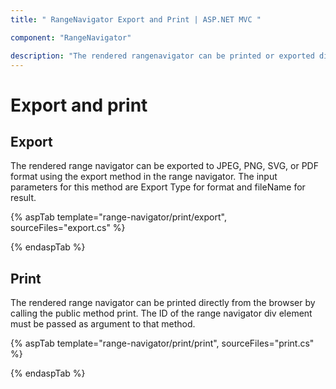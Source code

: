 ```yaml
---
title: " RangeNavigator Export and Print | ASP.NET MVC "

component: "RangeNavigator"

description: "The rendered rangenavigator can be printed or exported directly from the browser by calling the public method print and export."
---
```


# Export and print

## Export

The rendered range navigator can be exported to JPEG, PNG, SVG, or PDF format using the export method in the range navigator. The input parameters for this method are Export Type for format and fileName for result.

{% aspTab template="range-navigator/print/export", sourceFiles="export.cs" %}

{% endaspTab %}

## Print

The rendered range navigator can be printed directly from the browser by calling the public method print. The ID of the range navigator div element must be passed as argument to that method.

{% aspTab template="range-navigator/print/print", sourceFiles="print.cs" %}

{% endaspTab %}
